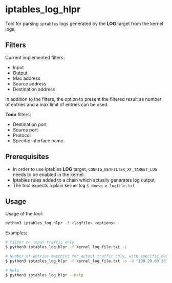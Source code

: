 # iptables_log_hlpr
Tool for parsing `iptables` logs generated by the **LOG** target from the kernel logs. 

## Filters
Current implemented filters:
* Input
* Output
* Mac address
* Source address
* Destination address

In addition to the filters, the option to present the filtered result as number of entries and a max limit of entries can be used.

**Todo** filters:
* Destination port
* Source port
* Protocol
* Specific interface name

## Prerequisites
* In order to use iptables **LOG** target, `CONFIG_NETFILTER_XT_TARGET_LOG` needs to be enabled in the kernel. 
* Iptables rules added to a chain which actually generates log output 
* The tool expects a plain kernel log `$ dmesg > logfile.txt`

## Usage
Usage of the tool:
```bash
python3 iptables_log_hlpr -f <logfile> <options>
```
Examples:
```bash
# Filter on input traffic only
$ python3 iptables_log_hlpr -f kernel_log_file.txt -i

# Number of entries matching for output traffic only, with specific destination address
$ python3 iptables_log_hlpr -f kernel_log_file.txt -o -d "198.20.60.301" -n 

# Help
$ python3 iptables_log_hlpr --help
```
